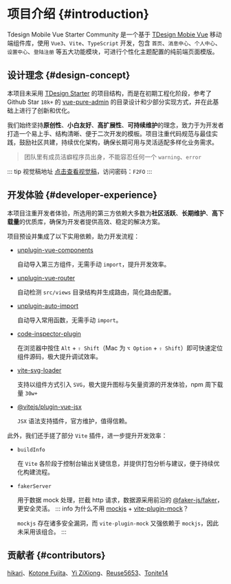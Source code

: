 # 项目介绍 {#introduction}

Tdesign Mobile Vue Starter Community 是一个基于 [TDesign Mobie Vue](https://tdesign.tencent.com/mobile-vue/overview) 移动端组件库，使用 `Vue3`、`Vite`、`TypeScript` 开发，包含 `首页`、`消息中心`、`个人中心`、`设置中心`、`登陆注册` 等五大功能模块，可进行个性化主题配置的纯前端页面模版。

## 设计理念 {#design-concept}

本项目未采用 [TDesign Starter](https://github.com/tencent/tdesign-vue-next-starter) 的项目结构，而是在初期工程化阶段，参考了 Github Star `18k+` 的 [vue-pure-admin](https://github.com/pure-admin/vue-pure-admin) 的目录设计和少部分实现方式，并在此基础上进行了创新和优化。

我们始终坚持**原创性**、**小白友好**、**高扩展性**、**可持续维护**的理念，致力于为开发者打造一个易上手、结构清晰、便于二次开发的模板。项目注重代码规范与最佳实践，鼓励社区共建，持续优化架构，确保长期可用与灵活适配多样化业务需求。

> 团队里有成员洁癖程序员出身，不能容忍任何一个 `warning`、`error`

::: tip 视觉稿地址
[点击查看视觉稿](https://codesign.qq.com/s/567449555703953)，访问密码：`F2FO`
:::

## 开发体验 {#developer-experience}

本项目注重开发者体验，所选用的第三方依赖大多数为**社区活跃**、**长期维护**、**高下载量**的优质库，确保为开发者提供高效、稳定的解决方案。

项目预设并集成了以下实用依赖，助力开发流程：

- [unplugin-vue-components](https://github.com/unplugin/unplugin-vue-components)

  自动导入第三方组件，无需手动 `import`，提升开发效率。
- [unplugin-vue-router](https://github.com/posva/unplugin-vue-router)

  自动检测 `src/views` 目录结构并生成路由，简化路由配置。
- [unplugin-auto-import](https://github.com/unplugin/unplugin-auto-import)

  自动导入常用函数，无需手动 `import`。
- [code-inspector-plugin](https://github.com/zh-lx/code-inspector)

  在浏览器中按住 `Alt` + `⇧ Shift`（Mac 为 `⌥ Option` + `⇧ Shift`）即可快速定位组件源码，极大提升调试效率。
- [vite-svg-loader](https://github.com/jpkleemans/vite-svg-loader)

  支持以组件方式引入 `SVG`，极大提升图标与矢量资源的开发体验，npm 周下载量 `30w+`
- [@vitejs/plugin-vue-jsx](https://www.npmjs.com/package/@vitejs/plugin-vue-jsx)

  `JSX` 语法支持插件，官方维护，值得信赖。

此外，我们还手搓了部分 `Vite` 插件，进一步提升开发效率：

- `buildInfo`

  在 `Vite` 各阶段于控制台输出关键信息，并提供打包分析与建议，便于持续优化构建流程。
- `fakerServer`

  用于数据 mock 处理，拦截 http 请求，数据源采用前沿的 [@faker-js/faker](https://github.com/faker-js/faker)，更安全灵活。
  ::: info 为什么不用 [mockjs](https://github.com/nuysoft/Mock) + [vite-plugin-mock](https://github.com/vbenjs/vite-plugin-mock)？

  `mockjs` 存在诸多安全漏洞，而 `vite-plugin-mock` 又强依赖于 `mockjs`，因此未采用该组合。
  :::

## 贡献者 {#contributors}

[hikari](https://github.com/liuyax0818)、[Kotone Fujita](https://github.com/FunEnn)、[Yi ZiXiong](https://github.com/neikun25)、[Reuse5653](https://github.com/Reuse5653)、[Tonite14](https://github.com/Tonite14)
